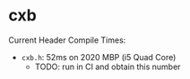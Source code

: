 # cxb

Current Header Compile Times:
* `cxb.h`: 52ms on 2020 MBP (i5 Quad Core)
    * TODO: run in CI and obtain this number
